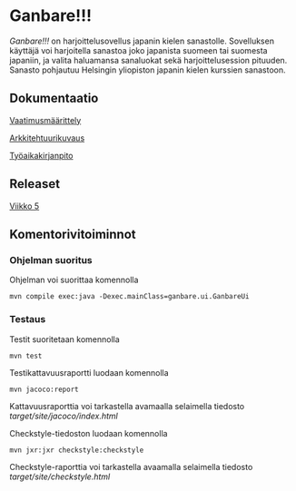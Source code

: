# Ganbare!!! 
_Ganbare!!!_ on harjoittelusovellus japanin kielen sanastolle. Sovelluksen käyttäjä voi harjoitella sanastoa joko japanista suomeen tai suomesta japaniin, ja valita haluamansa sanaluokat sekä harjoittelusession pituuden. Sanasto pohjautuu Helsingin yliopiston japanin kielen kurssien sanastoon. 

## Dokumentaatio
[Vaatimusmäärittely](https://github.com/Mieskalmari/ot-harjoitustyo/blob/master/dokumentaatio/vaatimusmaarittelu.md)

[Arkkitehtuurikuvaus](https://github.com/Mieskalmari/ot-harjoitustyo/blob/master/dokumentaatio/arkkitehtuuri.md)

[Työaikakirjanpito](https://github.com/Mieskalmari/ot-harjoitustyo/blob/master/dokumentaatio/tuntikirjanpito.md)

## Releaset

[Viikko 5](https://github.com/Mieskalmari/ot-harjoitustyo/releases/tag/Viikko5V2)

## Komentorivitoiminnot

### Ohjelman suoritus
Ohjelman voi suorittaa komennolla

```
mvn compile exec:java -Dexec.mainClass=ganbare.ui.GanbareUi
```

### Testaus
Testit suoritetaan komennolla

```
mvn test
```

Testikattavuusraportti luodaan komennolla

```
mvn jacoco:report
```

Kattavuusraporttia voi tarkastella avamaalla selaimella tiedosto _target/site/jacoco/index.html_

Checkstyle-tiedoston luodaan komennolla

```
mvn jxr:jxr checkstyle:checkstyle
```

Checkstyle-raporttia voi tarkastella avaamalla selaimella tiedosto _target/site/checkstyle.html_
